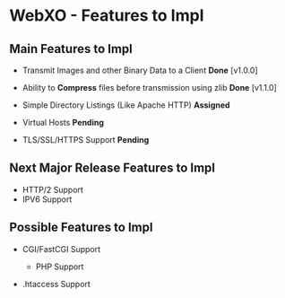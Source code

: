 # WebXO - Features to Impl

## Main Features to Impl

* Transmit Images and other Binary Data to a Client __Done__ [v1.0.0]

* Ability to **Compress** files before transmission using zlib __Done__ [v1.1.0]

* Simple Directory Listings (Like Apache HTTP) __Assigned__

* Virtual Hosts __Pending__

* TLS/SSL/HTTPS Support __Pending__


## Next Major Release Features to Impl

* HTTP/2 Support
* IPV6 Support


## Possible Features to Impl

* CGI/FastCGI Support
	* PHP Support

* .htaccess Support


